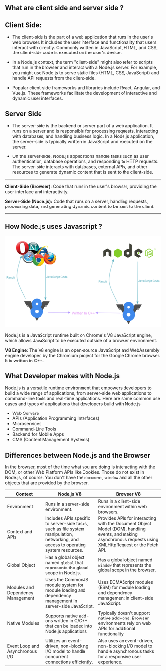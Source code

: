 ## What are client side and server side ?

## Client Side: 

* The client-side is the part of a web application that runs in the user's web browser. It includes the user interface and functionality that users interact with directly. Commonly written in JavaScript, HTML, and CSS, the client-side code is executed on the user's device.

* In a Node.js context, the term "client-side" might also refer to scripts that run in the browser and interact with a Node.js server. For example, you might use Node.js to serve static files (HTML, CSS, JavaScript) and handle API requests from the client-side.

* Popular client-side frameworks and libraries include React, Angular, and Vue.js. These frameworks facilitate the development of interactive and dynamic user interfaces.

## Server Side 

* The server-side is the backend or server part of a web application. It runs on a server and is responsible for processing requests, interacting with databases, and handling business logic. In a Node.js application, the server-side is typically written in JavaScript and executed on the server.

* On the server-side, Node.js applications handle tasks such as user authentication, database operations, and responding to HTTP requests. The server-side interacts with databases, external APIs, and other resources to generate dynamic content that is sent to the client-side.

---

**Client-Side (Browser)**: Code that runs in the user's browser, providing the user interface and interactivity.

**Server-Side (Node.js):** Code that runs on a server, handling requests, processing data, and generating dynamic content to be sent to the client.

--- 


## How Node.js uses Javascript ?

![demo1](/assets/demo1.png)

Node.js is a JavaScript runtime built on Chrome's V8 JavaScript engine, which allows JavaScript to be executed outside of a browser environment.

**V8 Engine**: The V8 engine is an open-source JavaScript and WebAssembly engine developed by the Chromium project for the Google Chrome browser. It is written in C++.

## What Developer makes with Node.js

Node.js is a versatile runtime environment that empowers developers to build a wide range of applications, from server-side web applications to command-line tools and real-time applications. Here are some common use cases and types of applications that developers build with Node.js

* Web Servers
* APIs (Application Programming Interfaces)
* Microservices 
* Command-Line Tools 
* Backend for Mobile Apps
* CMS (Content Management Systems)

## Differences between Node.js and the Browser

In the browser, most of the time what you are doing is interacting with the DOM, or other Web Platform APIs like Cookies. Those do not exist in Node.js, of course. You don't have the `document`, `window` and all the other objects that are provided by the browser.

Context | Node.js V8 | Browser V8 |
|---|---| --- |
|Environment | Runs in a server-side environment. | Runs in a client-side environment within web browsers.|
| Context and APIs | Includes APIs specific to server-side tasks, such as file system manipulation, networking, and access to operating system resources. | Provides APIs for interacting with the Document Object Model (DOM), handling events, and making asynchronous requests using XMLHttpRequest or the Fetch API. |
| Global Object | Has a global object named `global` that represents the global scope in Node.js. | Has a global object named `window` that represents the global scope in the browser.
| Modules and Dependency Management | Uses the CommonJS module system for module loading and dependency management in server-side JavaScript. | Uses ECMAScript modules (ESM) for module loading and dependency management in client-side JavaScript.
| Native Modules | Supports native add-ons written in C/C++ that can be loaded into Node.js applications | Typically doesn't support native add-ons. Browser environments rely on web APIs for additional functionality.
| Event Loop and Asynchronous I/O | Utilizes an event-driven, non-blocking I/O model to handle concurrent connections efficiently. | Also uses an event-driven, non-blocking I/O model to handle asynchronous tasks for a responsive user experience.
  

